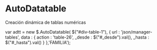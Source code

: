 # AutoDatatable
Creación dinámica de tablas numéricas


var adtt = new $.AutoDatatable( $("#div-table-1"), {
    url : 'json/manager-tables',
    data : {
        action     : 'table-26',
        _desde     : $("#_desde").val(),
        _hasta     : $("#_hasta").val()
    }
},'FAMILIA');
